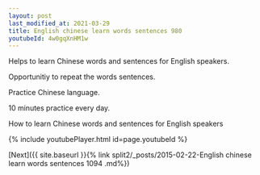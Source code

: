 ```yaml
---
layout: post
last_modified_at: 2021-03-29
title: English chinese learn words sentences 980 
youtubeId: 4w0gqXnHM1w
---
```

 
 
Helps to learn Chinese words and sentences for English speakers.

Opportunitiy to repeat the words sentences. 

Practice Chinese language. 
 
10 minutes practice every day. 
 
How to learn Chinese words and sentences for English speakers 
 
{% include youtubePlayer.html id=page.youtubeId %}
 
 
[Next]({{ site.baseurl }}{% link  split2/_posts/2015-02-22-English chinese learn words sentences 1094 .md%})
 
